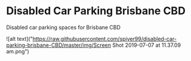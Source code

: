 # Disabled Car Parking Brisbane CBD
Disabled car parking spaces for Brisbane CBD

![alt text]("https://raw.githubusercontent.com/spiyer99/disabled-car-parking-brisbane-CBD/master/img/Screen Shot 2019-07-07 at 11.37.09 am.png")
